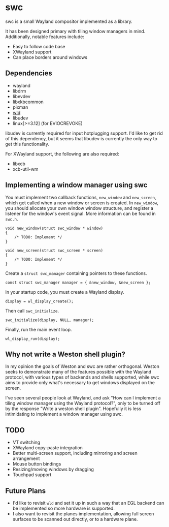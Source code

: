 swc
===
swc is a small Wayland compositor implemented as a library.

It has been designed primary with tiling window managers in mind. Additionally,
notable features include:

* Easy to follow code base
* XWayland support
* Can place borders around windows

Dependencies
------------
* wayland
* libdrm
* libevdev
* libxkbcommon
* pixman
* [wld](http://github.com/michaelforney/wld)
* libudev
* linux[>=3.12] (for EVIOCREVOKE)

libudev is currently required for input hotplugging support. I'd like to get rid
of this dependency, but it seems that libudev is currently the only way to get
this functionality.

For XWayland support, the following are also required:
* libxcb
* xcb-util-wm

Implementing a window manager using swc
---------------------------------------
You must implement two callback functions, `new_window` and `new_screen`, which
get called when a new window or screen is created. In `new_window`, you should
allocate your own window window structure, and register a listener for the
window's event signal. More information can be found in `swc.h`.

    void new_window(struct swc_window * window)
    {
        /* TODO: Implement */
    }

    void new_screen(struct swc_screen * screen)
    {
        /* TODO: Implement */
    }

Create a `struct swc_manager` containing pointers to these functions.

    const struct swc_manager manager = { &new_window, &new_screen };

In your startup code, you must create a Wayland display.

    display = wl_display_create();

Then call `swc_initialize`.

    swc_initialize(display, NULL, manager);

Finally, run the main event loop.

    wl_display_run(display);

Why not write a Weston shell plugin?
------------------------------------
In my opinion the goals of Weston and swc are rather orthogonal. Weston seeks to
demonstrate many of the features possible with the Wayland protocol, with
various types of backends and shells supported, while swc aims to provide only
what's necessary to get windows displayed on the screen.

I've seen several people look at Wayland, and ask "How can I implement a tiling
window manager using the Wayland protocol?", only to be turned off by the
response "Write a weston shell plugin". Hopefully it is less intimidating to
implement a window manager using swc.

TODO
----
* VT switching
* XWayland copy-paste integration
* Better multi-screen support, including mirroring and screen arrangement
* Mouse button bindings
* Resizing/moving windows by dragging
* Touchpad support

Future Plans
------------
* I'd like to revisit `wld` and set it up in such a way that an EGL backend can
  be implemented so more hardware is supported.
* I also want to revisit the planes implementation, allowing full screen
  surfaces to be scanned out directly, or to a hardware plane.

